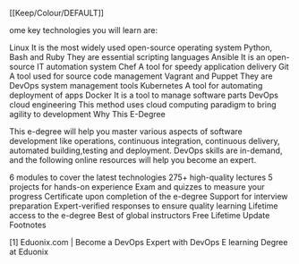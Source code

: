 [[Keep/Colour/DEFAULT]] 

ome key technologies you will learn are:

Linux
It is the most widely used open-source operating system
Python, Bash and Ruby
They are essential scripting languages
Ansible
It is an open-source IT automation system
Chef
A tool for speedy application delivery
Git
A tool used for source code management
Vagrant and Puppet
They are DevOps system management tools
Kubernetes
A tool for automating deployment of apps
Docker
It is a tool to manage software parts
DevOps cloud engineering
This method uses cloud computing paradigm to bring agility to development
Why This E-Degree

This e-degree will help you master various aspects of software development like operations, continuous integration, continuous delivery, automated building,testing and deployment. DevOps skills are in-demand, and the following online resources will help you become an expert.

6 modules to cover the latest technologies
275+ high-quality lectures
5 projects for hands-on experience
Exam and quizzes to measure your progress
Certificate upon completion of the e-degree
Support for interview preparation
Expert-verified responses to ensure quality learning
Lifetime access to the e-degree
Best of global instructors
Free Lifetime Update
Footnotes

[1] Eduonix.com | Become a DevOps Expert with DevOps E learning Degree at Eduonix 
